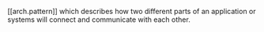 
[[arch.pattern]] which describes how two different parts of an application or systems will connect and communicate with each other. 

